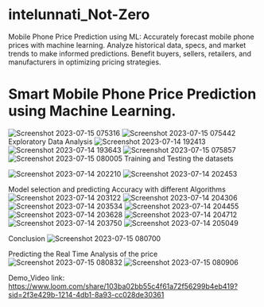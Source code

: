 # intelunnati_Not-Zero
Mobile Phone Price Prediction using ML: Accurately forecast mobile phone prices with machine learning. Analyze historical data, specs, and market trends to make informed predictions. Benefit buyers, sellers, retailers, and manufacturers in optimizing pricing strategies.

# Smart Mobile Phone Price Prediction using Machine Learning.
![Screenshot 2023-07-15 075316](https://github.com/MaheshG10/intelunnati_Not-Zero/assets/92197783/ba918e8c-2b3c-4719-bd00-bc2e93c8419a)
![Screenshot 2023-07-15 075442](https://github.com/MaheshG10/intelunnati_Not-Zero/assets/92197783/d855318f-7868-492f-a194-fab4751d3d00)
Exploratory Data Analysis
![Screenshot 2023-07-14 192413](https://github.com/MaheshG10/intelunnati_Not-Zero/assets/92197783/ba7d6980-5e7f-40f7-8d44-92116b653cc7)
![Screenshot 2023-07-14 193643](https://github.com/MaheshG10/intelunnati_Not-Zero/assets/92197783/0680d1a4-e140-4d8d-8754-2a13967293f3)
![Screenshot 2023-07-15 075857](https://github.com/MaheshG10/intelunnati_Not-Zero/assets/92197783/c070b921-5846-4b69-8eb3-dfe4ea3559a5)
![Screenshot 2023-07-15 080005](https://github.com/MaheshG10/intelunnati_Not-Zero/assets/92197783/b585f0e0-6e40-478d-ae68-9ac1783b4da6)
Training and Testing the datasets

![Screenshot 2023-07-14 202210](https://github.com/MaheshG10/intelunnati_Not-Zero/assets/92197783/173e11d5-14c4-4704-906c-e80e33fb5079)
![Screenshot 2023-07-14 202453](https://github.com/MaheshG10/intelunnati_Not-Zero/assets/92197783/8bc72b30-5647-4d97-8fae-672adafdcb89)

Model selection and predicting Accuracy with different Algorithms
![Screenshot 2023-07-14 203122](https://github.com/MaheshG10/intelunnati_Not-Zero/assets/92197783/0b209dbd-355a-403e-8edb-8d323921e03c)
![Screenshot 2023-07-14 204306](https://github.com/MaheshG10/intelunnati_Not-Zero/assets/92197783/1a0014df-2568-445b-a239-e82464e42d36)
![Screenshot 2023-07-14 203534](https://github.com/MaheshG10/intelunnati_Not-Zero/assets/92197783/cb06028e-9810-4262-abcc-d002db6ef7ca)
![Screenshot 2023-07-14 204455](https://github.com/MaheshG10/intelunnati_Not-Zero/assets/92197783/b191f4eb-6281-4f26-89d7-4f569b88fe1c)
![Screenshot 2023-07-14 203628](https://github.com/MaheshG10/intelunnati_Not-Zero/assets/92197783/35ab327b-7414-4735-a342-4edfdc23db4d)
![Screenshot 2023-07-14 204712](https://github.com/MaheshG10/intelunnati_Not-Zero/assets/92197783/d4dbda08-6740-406d-8064-29d4d8223978)
![Screenshot 2023-07-14 203750](https://github.com/MaheshG10/intelunnati_Not-Zero/assets/92197783/c1172994-d4eb-4017-a2b3-d3f275f52e10)
![Screenshot 2023-07-14 205049](https://github.com/MaheshG10/intelunnati_Not-Zero/assets/92197783/55d042c2-3150-4d04-9220-e02d73c6700e)

Conclusion
![Screenshot 2023-07-15 080700](https://github.com/MaheshG10/intelunnati_Not-Zero/assets/92197783/61c1da97-5ab3-45e6-adcd-07e6e9402ec1)

Predicting the Real Time Analysis of the price
![Screenshot 2023-07-15 080832](https://github.com/MaheshG10/intelunnati_Not-Zero/assets/92197783/43617b83-9e9d-45d8-8757-fcbd71495eb5)
![Screenshot 2023-07-15 080906](https://github.com/MaheshG10/intelunnati_Not-Zero/assets/92197783/15a56921-67f8-43f7-8336-9c5bb495f37e)


Demo_Video link: 
https://www.loom.com/share/103ba02bb55c4f61a72f56299b4eb419?sid=2f3e429b-1214-4db1-8a93-cc028de30361
